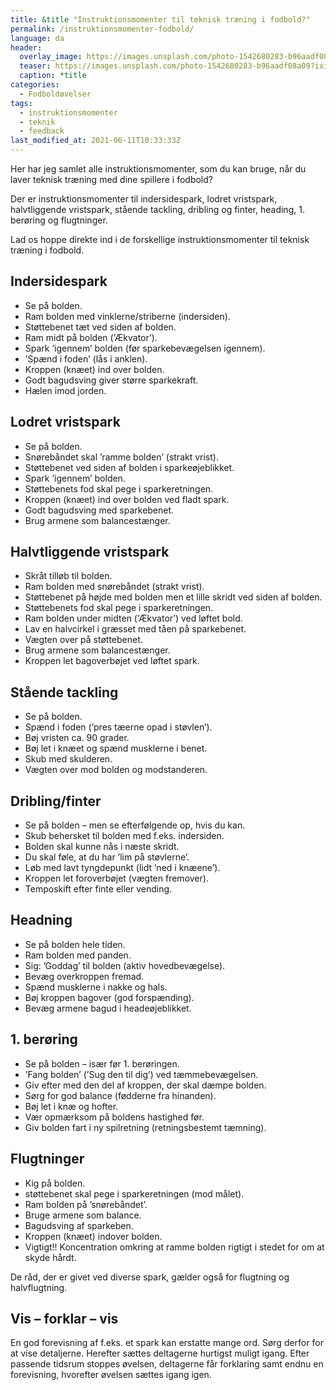 ```yaml
---
title: &title "Instruktionsmomenter til teknisk træning i fodbold?"
permalink: /instruktionsmomenter-fodbold/
language: da
header:
  overlay_image: https://images.unsplash.com/photo-1542680283-b96aadf08a09?ixid=MnwxMjA3fDB8MHxwaG90by1wYWdlfHx8fGVufDB8fHx8&ixlib=rb-1.2.1&auto=format&fit=crop&w=1900&q=80
  teaser: https://images.unsplash.com/photo-1542680283-b96aadf08a09?ixid=MnwxMjA3fDB8MHxwaG90by1wYWdlfHx8fGVufDB8fHx8&ixlib=rb-1.2.1&auto=format&fit=crop&w=400&q=80
  caption: *title
categories:
  - Fodboldøvelser
tags:
  - instruktionsmomenter
  - teknik
  - feedback
last_modified_at: 2021-06-11T10:33:33Z
---
```


Her har jeg samlet alle instruktionsmomenter, som du kan bruge, når du laver teknisk træning med dine spillere i fodbold?

Der er instruktionsmomenter til indersidespark, lodret vristspark, halvtliggende vristspark, stående tackling, dribling og finter, heading, 1. berøring og flugtninger.

Lad os hoppe direkte ind i de forskellige instruktionsmomenter til teknisk træning i fodbold.

## Indersidespark

- Se på bolden.
- Ram bolden med vinklerne/striberne (indersiden).
- Støttebenet tæt ved siden af bolden.
- Ram midt på bolden (’Ækvator’).
- Spark ’igennem’ bolden (før sparkebevægelsen igennem).
- ’Spænd i foden’ (lås i anklen).
- Kroppen (knæet) ind over bolden.
- Godt bagudsving giver større sparkekraft.
- Hælen imod jorden.

## Lodret vristspark

- Se på bolden.
- Snørebåndet skal ’ramme bolden’ (strakt vrist).
- Støttebenet ved siden af bolden i sparkeøjeblikket.
- Spark ’igennem’ bolden.
- Støttebenets fod skal pege i sparkeretningen.
- Kroppen (knæet) ind over bolden ved fladt spark.
- Godt bagudsving med sparkebenet.
- Brug armene som balancestænger.

## Halvtliggende vristspark

- Skråt tilløb til bolden.
- Ram bolden med snørebåndet (strakt vrist).
- Støttebenet på højde med bolden men et lille skridt ved siden af bolden.
- Støttebenets fod skal pege i sparkeretningen.
- Ram bolden under midten (’Ækvator’) ved løftet bold.
- Lav en halvcirkel i græsset med tåen på sparkebenet.
- Vægten over på støttebenet.
- Brug armene som balancestænger.
- Kroppen let bagoverbøjet ved løftet spark.

## Stående tackling

- Se på bolden.
- Spænd i foden (’pres tæerne opad i støvlen’).
- Bøj vristen ca. 90 grader.
- Bøj let i knæet og spænd musklerne i benet.
- Skub med skulderen.
- Vægten over mod bolden og modstanderen.

## Dribling/finter

- Se på bolden – men se efterfølgende op, hvis du kan.
- Skub behersket til bolden med f.eks. indersiden.
- Bolden skal kunne nås i næste skridt.
- Du skal føle, at du har ’lim på støvlerne’.
- Løb med lavt tyngdepunkt (lidt ’ned i knæene’).
- Kroppen let foroverbøjet (vægten fremover).
- Temposkift efter finte eller vending.

## Headning

- Se på bolden hele tiden.
- Ram bolden med panden.
- Sig: ’Goddag’ til bolden (aktiv hovedbevægelse).
- Bevæg overkroppen fremad.
- Spænd musklerne i nakke og hals.
- Bøj kroppen bagover (god forspænding).
- Bevæg armene bagud i headeøjeblikket.

## 1. berøring

- Se på bolden – især før 1. berøringen.
- ’Fang bolden’ (’Sug den til dig’) ved tæmmebevægelsen.
- Giv efter med den del af kroppen, der skal dæmpe bolden.
- Sørg for god balance (fødderne fra hinanden).
- Bøj let i knæ og hofter.
- Vær opmærksom på boldens hastighed før.
- Giv bolden fart i ny spilretning (retningsbestemt tæmning).

## Flugtninger

- Kig på bolden.
- støttebenet skal pege i sparkeretningen (mod målet).
- Ram bolden på ’snørebåndet’.
- Bruge armene som balance.
- Bagudsving af sparkeben.
- Kroppen (knæet) indover bolden.
- Vigtigt!! Koncentration omkring at ramme bolden rigtigt i stedet for om at skyde hårdt.

De råd, der er givet ved diverse spark, gælder også for
flugtning og halvflugtning.

## Vis – forklar – vis

En god forevisning af f.eks. et spark kan erstatte
mange ord. Sørg derfor for at vise detaljerne. Herefter sættes deltagerne hurtigst muligt igang. Efter
passende tidsrum stoppes øvelsen, deltagerne får
forklaring samt endnu en forevisning, hvorefter øvelsen sættes igang igen.
